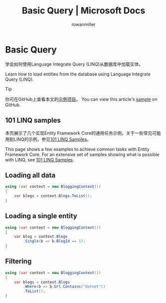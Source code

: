 ﻿---
title: Basic Query | Microsoft Docs
author: rowanmiller
ms.author: divega

ms.date: 10/27/2016

ms.assetid: ab6e35f1-397f-41c0-9ef4-85aec5466377
ms.technology: entity-framework-core
 
uid: core/querying/basic
---
# Basic Query

学会如何使用Language Integrate Query (LINQ)从数据库中加载实体。

Learn how to load entities from the database using Language Integrate Query (LINQ).

> [!TIP]
> 你可在GitHub上查看本文的[示例项目](https://github.com/aspnet/EntityFramework.Docs/tree/master/samples/core/Querying)。
> You can view this article's [sample](https://github.com/aspnet/EntityFramework.Docs/tree/master/samples/core/Querying) on GitHub.

## 101 LINQ samples

本页展示了几个实现Entity Framework Core的通用任务示例。关于一些常见可能用到LINQ的示例，参见[101 LINQ Samples](https://code.msdn.microsoft.com/101-LINQ-Samples-3fb9811b)。

This page shows a few examples to achieve common tasks with Entity Framework Core. For an extensive set of samples showing what is possible with LINQ, see [101 LINQ Samples](https://code.msdn.microsoft.com/101-LINQ-Samples-3fb9811b).

## Loading all data

<!-- [!code-csharp[Main](samples/core/Querying/Querying/Basics/Sample.cs)] -->
````csharp
using (var context = new BloggingContext())
{
    var blogs = context.Blogs.ToList();
}
````

## Loading a single entity

<!-- [!code-csharp[Main](samples/core/Querying/Querying/Basics/Sample.cs)] -->
````csharp
using (var context = new BloggingContext())
{
    var blog = context.Blogs
        .Single(b => b.BlogId == 1);
}
````

## Filtering

<!-- [!code-csharp[Main](samples/core/Querying/Querying/Basics/Sample.cs)] -->
````csharp
using (var context = new BloggingContext())
{
    var blogs = context.Blogs
        .Where(b => b.Url.Contains("dotnet"))
        .ToList();
}
````